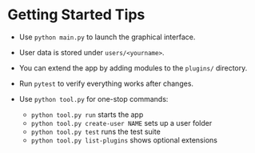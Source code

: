# Getting Started Tips

- Use `python main.py` to launch the graphical interface.
- User data is stored under `users/<yourname>`.
- You can extend the app by adding modules to the `plugins/` directory.
- Run `pytest` to verify everything works after changes.

- Use `python tool.py` for one-stop commands:
  - `python tool.py run` starts the app
  - `python tool.py create-user NAME` sets up a user folder
  - `python tool.py test` runs the test suite
  - `python tool.py list-plugins` shows optional extensions
